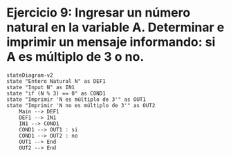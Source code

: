 # Ejercicio 9: Ingresar un número natural en la variable A. Determinar e imprimir un mensaje informando: si A es múltiplo de 3 o no.

```mermaid
stateDiagram-v2
state "Entero Natural N" as DEF1
state "Input N" as IN1
state "if (N % 3) == 0" as COND1
state "Imprimir 'N es múltiplo de 3'" as OUT1
state "Imprimir 'N no es múltiplo de 3'" as OUT2
    Main --> DEF1
    DEF1 --> IN1
    IN1 --> COND1
    COND1 --> OUT1 : si
    COND1 --> OUT2 : no
    OUT1 --> End
    OUT2 --> End
```
